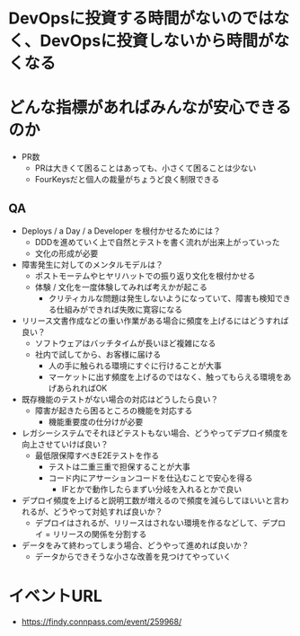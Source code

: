 # DevOpsに投資する時間がないのではなく、DevOpsに投資しないから時間がなくなる

# どんな指標があればみんなが安心できるのか
- PR数
  - PRは大きくて困ることはあっても、小さくて困ることは少ない
  - FourKeysだと個人の裁量がちょうど良く制限できる

## QA
- Deploys / a Day / a Developer を根付かせるためには？
  - DDDを進めていく上で自然とテストを書く流れが出来上がっていった
  - 文化の形成が必要
- 障害発生に対してのメンタルモデルは？
  - ポストモーテムやヒヤリハットでの振り返り文化を根付かせる
  - 体験 / 文化を一度体験してみれば考えかが起こる
    - クリティカルな問題は発生しないようになっていて、障害も検知できる仕組みができれば失敗に寛容になる
- リリース文書作成などの重い作業がある場合に頻度を上げるにはどうすれば良い？
  - ソフトウェアはバッチタイムが長いほど複雑になる
  - 社内で試してから、お客様に届ける
    - 人の手に触られる環境にすぐに行けることが大事
    - マーケットに出す頻度を上げるのではなく、触ってもらえる環境をあげあられればOK
- 既存機能のテストがない場合の対応はどうしたら良い？
  - 障害が起きたら困るところの機能を対応する
    - 機能重要度の仕分けが必要
- レガシーシステムでそれほどテストもない場合、どうやってデプロイ頻度を向上させていけば良い？
  - 最低限保障すべきE2Eテストを作る
    - テストは二重三重で担保することが大事
    - コード内にアサーションコードを仕込むことで安心を得る
      - IFとかで動作したらまずい分岐を入れるとかで良い
- デプロイ頻度を上げると説明工数が増えるので頻度を減らしてほいいと言われるが、どうやって対処すれば良いか？
  - デプロイはされるが、リリースはされない環境を作るなどして、デプロイ = リリースの関係を分割する
- データをみて終わってしまう場合、どうやって進めれば良いか？
  - データからできそうな小さな改善を見つけてやっていく

# イベントURL
- https://findy.connpass.com/event/259968/
